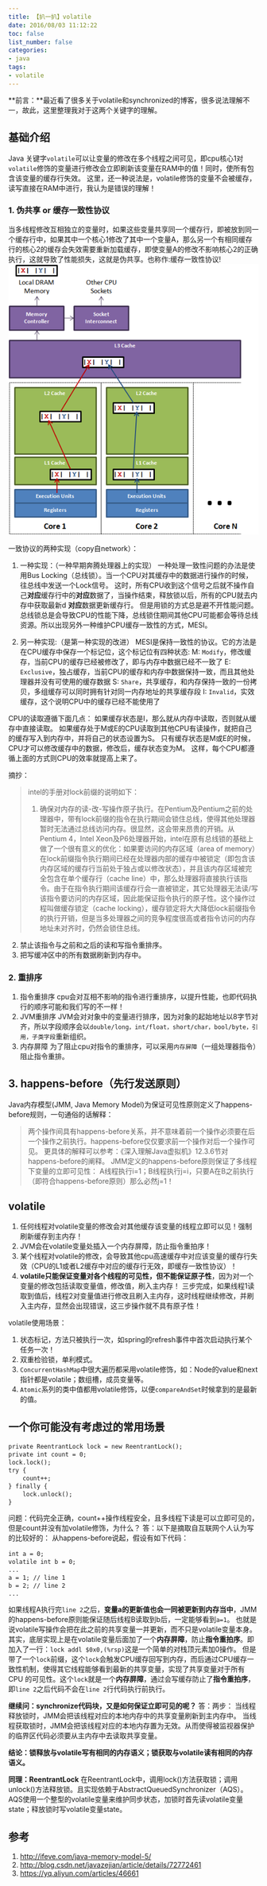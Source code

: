 ```yaml
---
title: 【扒一扒】volatile
date: 2016/08/03 11:12:22
toc: false
list_number: false
categories:
- java
tags:
- volatile
---
```


**前言：**最近看了很多关于volatile和synchronized的博客，很多说法理解不一，故此，这里整理我对于这两个关键字的理解。

## 基础介绍
Java 关键字`volatile`可以让变量的修改在多个线程之间可见，即cpu核心1对`volatile`修饰的变量进行修改会立即刷新该变量在RAM中的值！同时，使所有包含该变量的缓存行失效。
这里，还一种说法是，volatile修饰的变量不会被缓存，读写直接在RAM中进行，我认为是错误的理解！


### 1. 伪共享 or 缓存一致性协议
当多线程修改互相独立的变量时，如果这些变量共享同一个缓存行，即被放到同一个缓存行中，如果其中一个核心1修改了其中一个变量A，那么另一个有相同缓存行的核心2的缓存会失效需要重新加载缓存，即使变量A的修改不影响核心2的正确执行，这就导致了性能损失，这就是伪共享。也称作:缓存一致性协议!
![缓存一致性协议](./images/command.png)


一致协议的两种实现（copy自network）：
1. 一种实现：（一种早期奔腾处理器上的实现）
一种处理一致性问题的办法是使用Bus Locking（总线锁）。当一个CPU对其缓存中的数据进行操作的时候，往总线中发送一个Lock信号。
这时，所有CPU收到这个信号之后就不操作自己**对应**缓存行中的**对应**数据了，当操作结束，释放锁以后，所有的CPU就去内存中获取最新d **对应**数据更新缓存行。
但是用锁的方式总是避不开性能问题。总线锁总是会导致CPU的性能下降，总线锁住期间其他CPU可能都会等待总线资源。所以出现另外一种维护CPU缓存一致性的方式，MESI。

2. 另一种实现:（是第一种实现的改进）
MESI是保持一致性的协议。它的方法是在CPU缓存中保存一个标记位，这个标记位有四种状态:
M: `Modify`，修改缓存，当前CPU的缓存已经被修改了，即与内存中数据已经不一致了
E: `Exclusive`，独占缓存，当前CPU的缓存和内存中数据保持一致，而且其他处理器并没有可使用的缓存数据
S: `Share`，共享缓存，和内存保持一致的一份拷贝，多组缓存可以同时拥有针对同一内存地址的共享缓存段
I: `Invalid`，实效缓存，这个说明CPU中的缓存已经不能使用了

CPU的读取遵循下面几点：
如果缓存状态是I，那么就从内存中读取，否则就从缓存中直接读取。
如果缓存处于M或E的CPU读取到其他CPU有读操作，就把自己的缓存写入到内存中，并将自己的状态设置为S。
只有缓存状态是M或E的时候，CPU才可以修改缓存中的数据，修改后，缓存状态变为M。
这样，每个CPU都遵循上面的方式则CPU的效率就提高上来了。

摘抄：
> intel的手册对lock前缀的说明如下：
> 1. 确保对内存的读-改-写操作原子执行。在Pentium及Pentium之前的处理器中，带有lock前缀的指令在执行期间会锁住总线，使得其他处理器暂时无法通过总线访问内存。很显然，这会带来昂贵的开销。从Pentium 4，Intel Xeon及P6处理器开始，intel在原有总线锁的基础上做了一个很有意义的优化：如果要访问的内存区域（area of memory）在lock前缀指令执行期间已经在处理器内部的缓存中被锁定（即包含该内存区域的缓存行当前处于独占或以修改状态），并且该内存区域被完全包含在单个缓存行（cache line）中，那么处理器将直接执行该指令。由于在指令执行期间该缓存行会一直被锁定，其它处理器无法读/写该指令要访问的内存区域，因此能保证指令执行的原子性。这个操作过程叫做缓存锁定（cache locking），缓存锁定将大大降低lock前缀指令的执行开销，但是当多处理器之间的竞争程度很高或者指令访问的内存地址未对齐时，仍然会锁住总线。
2. 禁止该指令与之前和之后的读和写指令重排序。
3. 把写缓冲区中的所有数据刷新到内存中。

### 2. 重排序
1. 指令重排序
cpu会对互相不影响的指令进行重排序，以提升性能，也即代码执行的顺序可能和我们写的不一样！
2. JVM重排序
JVM会对对象中的变量进行排序，因为对象的起始地址以8字节对齐，所以字段顺序会以`double/long，int/float，short/char，bool/byte，引用，子类字段`重新组织。
3. 内存屏障
为了阻止cpu对指令的重排序，可以采用`内存屏障`（一组处理器指令）阻止指令重排。

## 3. happens-before（先行发送原则）
Java内存模型(JMM, Java Memory Model)为保证可见性原则定义了happens-before规则，一句通俗的话解释：
> 两个操作间具有happens-before关系，并不意味着前一个操作必须要在后一个操作之前执行。happens-before仅仅要求前一个操作对后一个操作可见。
更具体的解释可以参考：《深入理解Java虚拟机》12.3.6节对happens-before的阐释。
JMM定义的happens-before原则保证了多线程下变量的立即可见性：
A线程执行i=1；B线程执行j=i，只要A在B之前执行（即符合happens-before原则）那么必然j=1！

## volatile
1. 任何线程对volatile变量的修改会对其他缓存该变量的线程立即可以见！强制刷新缓存到主内存！
2. JVM会在volatile变量处插入一个内存屏障，防止指令重拍序！
3. 某个线程对volatile的修改，会导致其他cpu高速缓存中对应该变量的缓存行失效（CPU的L1或者L2缓存中对应的缓存行无效，即缓存一致性协议）！
4. **volatile只能保证变量对各个线程的可见性，但不能保证原子性**，因为对一个变量的修改包括读取变量值，修改值，刷入主内存！
三步完成，如果线程1读取到值后，线程2对变量值进行修改且刷入主内存，这时线程继续修改，并刷入主内存，显然会出现错误，这三步操作就不具有原子性！

volatile使用场景：
1. 状态标记，方法只被执行一次，如spring的refresh事件中首次启动执行某个任务一次！
2. 双重检验锁，单利模式。
3. `ConcurrentHashMap`中很大遍历都采用volatile修饰，如：Node的value和next指针都是volatile；数组槽，成员变量等。
4. `Atomic`系列的类中值都用volatile修饰，以便`compareAndSet`时候拿到的是最新的值。

## 一个你可能没有考虑过的常用场景
```
private ReentrantLock lock = new ReentrantLock();
private int count = 0;
lock.lock();
try {
    count++;
} finally {
    lock.unlock();
}
```
问题：代码完全正确，count++操作线程安全，且多线程下读是可以立即可见的，但是count并没有加volatile修饰，为什么？
答：以下是摘取自互联网个人认为写的比较好的：
从happens-before说起，假设有如下代码：
```
int a = 0;
volatile int b = 0;
...
a = 1; // line 1
b = 2; // line 2
...
```
如果线程A执行完`line 2`之后，**变量a的更新值也会一同被更新到内存当中**，JMM的happens-before原则能保证随后线程B读取到b后，一定能够看到`a=1`。
也就是说volatile写操作会把在此之前的共享变量一并更新，而不只是volatile变量本身。
其实，底层实现上是在volatile变量后面加了一个**内存屏障**，防止**指令重拍序**。即加入了一行：`lock addl $0x0,(%rsp)`这是一个简单的对栈顶元素加0操作。
但是带了一个`lock`前缀，这个`lock`会触发CPU缓存回写到内存，而后通过CPU缓存一致性机制，使得其它线程能够看到最新的共享变量，实现了共享变量对于所有 CPU 的可见性。这个`lock`就是一个**内存屏障**，通过会写缓存防止了**指令重拍序**，即`line 2`之后代码不会在`line 2`行代码执行前执行。

**继续问：synchronize代码块，又是如何保证立即可见的呢？**
答：两步：
当线程释放锁时，JMM会把该线程对应的本地内存中的共享变量刷新到主内存中。
当线程获取锁时，JMM会把该线程对应的本地内存置为无效。从而使得被监视器保护的临界区代码必须要从主内存中去读取共享变量。

**结论：锁释放与volatile写有相同的内存语义；锁获取与volatile读有相同的内存语义。**

**同理：ReentrantLock**
在ReentrantLock中，调用lock()方法获取锁；调用unlock()方法释放锁。且实现依赖于AbstractQueuedSynchronizer（AQS）。AQS使用一个整型的volatile变量来维护同步状态，加锁时首先读volatile变量state；释放锁时写volatile变量state。


## 参考
1. http://ifeve.com/java-memory-model-5/
2. http://blog.csdn.net/javazejian/article/details/72772461
3. https://yq.aliyun.com/articles/46661